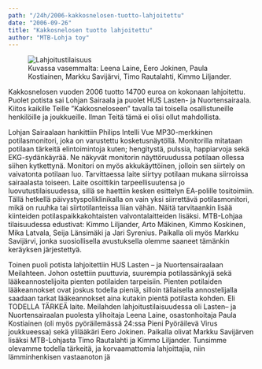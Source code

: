 ```yaml
---
path: "/24h/2006-kakkosnelosen-tuotto-lahjoitettu"
date: "2006-09-26"
title: "Kakkosnelosen tuotto lahjoitettu"
author: "MTB-Lohja toy"
---
```

<figure>
    <img src="/img/24h-2006-lahjoitus.jpg" alt="Lahjoitustilaisuus" />
    <figcaption>Kuvassa vasemmalta: Leena Laine, Eero Jokinen, Paula Kostiainen, Markku Savijärvi, Timo Rautalahti, Kimmo Liljander.</figcaption>
</figure>

Kakkosnelosen vuoden 2006 tuotto 14700 euroa on kokonaan lahjoitettu. Puolet potista sai Lohjan Sairaala ja puolet HUS Lasten-  ja Nuortensairaala. Kiitos kaikille Teille ”Kakkosneloseen” tavalla tai toisella osallistuneille 
henkilöille ja joukkueille. Ilman Teitä tämä ei olisi ollut mahdollista.

Lohjan Sairaalaan hankittiin Philips Intelli Vue MP30-merkkinen potilasmonitori, joka on varustettu kosketusnäytöllä. Monitorilla mitataan potilaan tärkeitä elintoimintoja kuten; hengitystä, pulssia, happiarvoja sekä EKG-sydänkäyrää. Ne näkyvät monitorin näyttöruudussa potilaan ollessa siihen kytkettynä. Monitori on myös akkukäyttöinen, jolloin sen siirtely on vaivatonta potilaan luo. Tarvittaessa laite siirtyy potilaan mukana siirroissa sairaalasta toiseen. Laite osoittikin tarpeellisuutensa jo luovutustilaisuudessa, sillä se haettiin kesken esittelyn EA-polille tositoimiin. Tällä 
hetkellä päivystyspoliklinikalla on vain yksi siirrettävä potilasmonitori, mikä on ruuhka tai siirtotilanteissa liian vähän. Näitä tarvitaankin lisää kiinteiden potilaspaikkakohtaisten valvontalaitteiden lisäksi. MTB-Lohjaa tilaisuudessa edustivat: Kimmo Liljander, Arto Mäkinen, Kimmo Koskinen, Mika Latvala, Seija Länsimäki ja Jari Syrenius. Paikalla oli myös Markku Savijärvi, jonka suosiollisella avustuksella olemme saaneet tämänkin keräyksen järjestettyä.

Toinen puoli potista lahjoitettiin HUS Lasten – ja Nuortensairaalaan Meilahteen. Johon ostettiin puuttuvia, suurempia potilassänkyjä sekä lääkeannostelijoita pienten potilaiden tarpeisiin. Pienten potilaiden lääkeannokset ovat joskus todella pieniä, silloin tällaisella annostelijalla saadaan tarkat lääkeannokset aina kutakin pientä potilasta kohden. Eli TODELLA TÄRKEÄ laite. Meilahden lahjoitustilaisuudessa oli Lasten– ja Nuortensairaalan puolesta ylihoitaja Leena Laine, osastonhoitaja Paula Kostiainen (oli myös pyöräilemässä 24:ssa Pieni Pyöräilevä Virus joukkueessa) sekä ylilääkäri Eero Jokinen. Paikalla olivat Markku Savijärven lisäksi MTB-Lohjasta Timo Rautalahti ja Kimmo Liljander. Tunsimme olevamme todella tärkeitä, ja korvaamattomia lahjoittajia, niin lämminhenkisen vastaanoton jä
